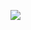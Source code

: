 [![](https://mermaid.ink/img/pako:eNqFkl1vgjAUhv9K06stgW2wOzLNRPFzWYyaeAFmKXAcJEBZaV2M-t9Xhgo1bh5ues55yvl4u8MBDQFbeJ3Q7yAijKOF7WVIWiH8T0byCL113nWjiilxZz59Nut4aR23N1yY5gq96Hp7b-jLmMEe2XchbHxKWHiv4l13BgnZVjiy6yRkIbpS0cPTrm5oSBTAMpJCiyRxABra5FnLeHowys_Dao2-m9LiS8Sc05WaGdSZj1z4j7LMBTF0o23OipwEsFKaqx276n2_jPvxHjnujAoOTDcafP82MriNDP9Hyo1JqxynZPX2yB1lksmAH6FRFR9fEbgh5Pj0b6njXyKYDRF86isSmJcSnK-et6nmS5u4Hi6KCP0q-lqLeaGIsnvFmVSznRbUGOK8IKzhFFhK4lA--F0Z9jCPIAUPW_IYwpqIhJfdHyQq8pBwcMKYU4atNUkK0DARnM63WYAtzgScoF5M5IDpkTr8ACAm7rE)](https://mermaid.live/edit#pako:eNqFkl1vgjAUhv9K06stgW2wOzLNRPFzWYyaeAFmKXAcJEBZaV2M-t9Xhgo1bh5ues55yvl4u8MBDQFbeJ3Q7yAijKOF7WVIWiH8T0byCL113nWjiilxZz59Nut4aR23N1yY5gq96Hp7b-jLmMEe2XchbHxKWHiv4l13BgnZVjiy6yRkIbpS0cPTrm5oSBTAMpJCiyRxABra5FnLeHowys_Dao2-m9LiS8Sc05WaGdSZj1z4j7LMBTF0o23OipwEsFKaqx276n2_jPvxHjnujAoOTDcafP82MriNDP9Hyo1JqxynZPX2yB1lksmAH6FRFR9fEbgh5Pj0b6njXyKYDRF86isSmJcSnK-et6nmS5u4Hi6KCP0q-lqLeaGIsnvFmVSznRbUGOK8IKzhFFhK4lA--F0Z9jCPIAUPW_IYwpqIhJfdHyQq8pBwcMKYU4atNUkK0DARnM63WYAtzgScoF5M5IDpkTr8ACAm7rE)
